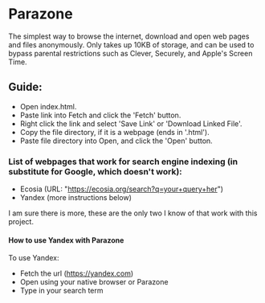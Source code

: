 # Parazone 
The simplest way to browse the internet, download and open web pages and files anonymously. Only takes up 10KB of storage, and can be used to bypass parental restrictions such as Clever, Securely, and Apple's Screen Time. 

## Guide: 
- Open index.html.
- Paste link into Fetch and click the 'Fetch' button.
- Right click the link and select 'Save Link' or 'Download Linked File'.
- Copy the file directory, if it is a webpage (ends in '.html').
- Paste file directory into Open, and click the 'Open' button.

### List of webpages that work for search engine indexing (in substitute for Google, which doesn't work):

- Ecosia (URL: "https://ecosia.org/search?q=your+query+her")
- Yandex (more instructions below)

I am sure there is more, these are the only two I know of that work with this project. 

#### How to use Yandex with Parazone 

To use Yandex:
- Fetch the url (https://yandex.com)
- Open using your native browser or Parazone
- Type in your search term
